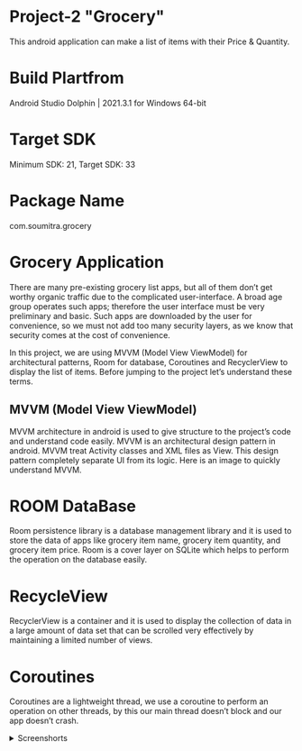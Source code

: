 # Project-2 "Grocery"

This android application can make a list of items with their Price & Quantity.

# Build Plartfrom

Android Studio Dolphin | 2021.3.1 for Windows 64-bit

# Target SDK

Minimum SDK: 21, Target SDK: 33

# Package Name

com.soumitra.grocery

# Grocery Application

There are many pre-existing grocery list apps, but all of them don’t get worthy organic traffic due to the complicated user-interface. A broad age group operates such apps; therefore the user interface must be very preliminary and basic. Such apps are downloaded by the user for convenience, so we must not add too many security layers, as we know that security comes at the cost of convenience.

In this project, we are using MVVM (Model View ViewModel) for architectural patterns, Room for database, Coroutines and RecyclerView to display the list of items. Before jumping to the project let’s understand these terms.


## MVVM (Model View ViewModel)

MVVM architecture in android is used to give structure to the project’s code and understand code easily. MVVM is an architectural design pattern in android. MVVM treat Activity classes and XML files as View. This design pattern completely separate UI from its logic. Here is an image to quickly understand MVVM.  


# ROOM DataBase

Room persistence library is a database management library and it is used to store the data of apps like grocery item name, grocery item quantity, and grocery item price. Room is a cover layer on SQLite which helps to perform the operation on the database easily.

# RecycleView

RecyclerView is a container and it is used to display the collection of data in a large amount of data set that can be scrolled very effectively by maintaining a limited number of views.


# Coroutines

Coroutines are a lightweight thread, we use a coroutine to perform an operation on other threads, by this our main thread doesn’t block and our app doesn’t crash.

<details>
     <summary> Screenshorts </summary>
  
   Starting Screen         | Adding to list           |  Grocery list preview |  Delete Items
:-------------------------:|:-------------------------:|:-------------------------:|:-------------------------:
![](https://user-images.githubusercontent.com/90763881/192113706-3d4f691a-5413-47a8-8da4-9de571b9f3c9.jpg)|![](https://user-images.githubusercontent.com/90763881/192113755-42a0b5f3-b9c7-46e6-bc4d-de90d5d7a9c3.jpg))|![](https://user-images.githubusercontent.com/90763881/192113778-b129b801-978b-4519-b62a-002fc3cdbe7f.jpg)|![](https://user-images.githubusercontent.com/90763881/192113817-08587d8c-cb9d-4f17-a7b7-239bb76401d6.jpg)|
  
</details>
